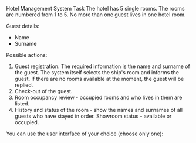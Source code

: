 Hotel Management System Task
The hotel has 5 single rooms. The rooms are numbered from 1 to 5.
No more than one guest lives in one hotel room.

Guest details:
- Name
- Surname
  
Possible actions:

1. Guest registration. The required information is the name and surname of the guest. The system itself selects the ship's room and informs the guest. If there are no rooms available at the moment, the guest will be replied.
2. Check-out of the guest.
3. Room occupancy review - occupied rooms and who lives in them are listed.
4. History and status of the room - show the names and surnames of all guests who have stayed in order. Showroom status - available or occupied.

You can use the user interface of your choice (choose only one):
